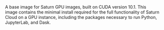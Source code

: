 A base image for Saturn GPU images, built on CUDA version 10.1. This image contains the minimal install required for the full functionality of Saturn Cloud on a GPU instance, including the packages necessary to run Python, JupyterLab, and Dask.